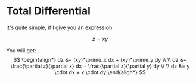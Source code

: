# Total Differential

It's quite simple, if I give you an expression:

$$
z = x y
$$

You will get:
$$
\begin{align*}
dz &= (xy)^\prime_x dx + (xy)^\prime_y dy
\\ \\
dz &= \frac{\partial z}{\partial x} dx + \frac{\partial z}{\partial y} dy
\\ \\
dz &= y \cdot dx + x \cdot dy
\end{align*}
$$
